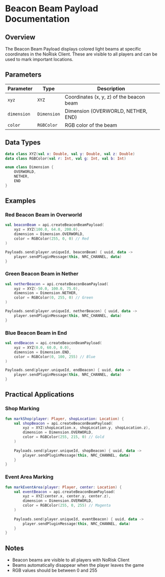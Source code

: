 # Beacon Beam Payload Documentation

## Overview
The Beacon Beam Payload displays colored light beams at specific coordinates in the NoRisk Client. These are visible to all players and can be used to mark important locations.

## Parameters

| Parameter | Type | Description |
|-----------|------|-------------|
| `xyz` | `XYZ` | Coordinates (x, y, z) of the beacon beam |
| `dimension` | `Dimension` | Dimension (OVERWORLD, NETHER, END) |
| `color` | `RGBColor` | RGB color of the beam |

## Data Types
```kotlin
data class XYZ(val x: Double, val y: Double, val z: Double)
data class RGBColor(val r: Int, val g: Int, val b: Int)

enum class Dimension {
    OVERWORLD,
    NETHER,
    END
}
```

## Examples

### Red Beacon Beam in Overworld
```kotlin
val beaconBeam = api.createBeaconBeamPayload(
    xyz = XYZ(100.0, 64.0, 200.0),
    dimension = Dimension.OVERWORLD,
    color = RGBColor(255, 0, 0) // Red
)

Payloads.send(player.uniqueId, beaconBeam) { uuid, data ->
    player.sendPluginMessage(this, NRC_CHANNEL, data)
}
```

### Green Beacon Beam in Nether
```kotlin
val netherBeacon = api.createBeaconBeamPayload(
    xyz = XYZ(-50.0, 100.0, 75.0),
    dimension = Dimension.NETHER,
    color = RGBColor(0, 255, 0) // Green
)

Payloads.send(player.uniqueId, netherBeacon) { uuid, data ->
    player.sendPluginMessage(this, NRC_CHANNEL, data)
}
```

### Blue Beacon Beam in End
```kotlin
val endBeacon = api.createBeaconBeamPayload(
    xyz = XYZ(0.0, 60.0, 0.0),
    dimension = Dimension.END,
    color = RGBColor(0, 100, 255) // Blue
)

Payloads.send(player.uniqueId, endBeacon) { uuid, data ->
    player.sendPluginMessage(this, NRC_CHANNEL, data)
}
```

## Practical Applications

### Shop Marking
```kotlin
fun markShop(player: Player, shopLocation: Location) {
    val shopBeacon = api.createBeaconBeamPayload(
        xyz = XYZ(shopLocation.x, shopLocation.y, shopLocation.z),
        dimension = Dimension.OVERWORLD,
        color = RGBColor(255, 215, 0) // Gold
    )
    
    Payloads.send(player.uniqueId, shopBeacon) { uuid, data ->
        player.sendPluginMessage(this, NRC_CHANNEL, data)
    }
}
```

### Event Area Marking
```kotlin
fun markEventArea(player: Player, center: Location) {
    val eventBeacon = api.createBeaconBeamPayload(
        xyz = XYZ(center.x, center.y, center.z),
        dimension = Dimension.OVERWORLD,
        color = RGBColor(255, 0, 255) // Magenta
    )
    
    Payloads.send(player.uniqueId, eventBeacon) { uuid, data ->
        player.sendPluginMessage(this, NRC_CHANNEL, data)
    }
}
```

## Notes
- Beacon beams are visible to all players with NoRisk Client
- Beams automatically disappear when the player leaves the game
- RGB values should be between 0 and 255
